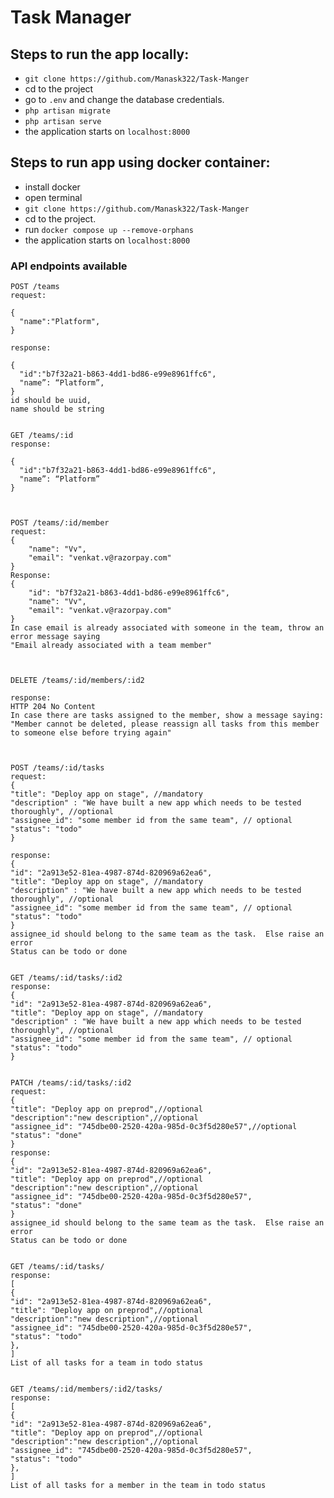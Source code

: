 # Task Manager


## Steps to run the app locally:
* `git clone https://github.com/Manask322/Task-Manger`
* cd to the project
* go to `.env` and change the database credentials.
* `php artisan migrate`
* `php artisan serve`
* the application starts on `localhost:8000`

## Steps to run app using docker container:
* install docker 
* open terminal
* `git clone https://github.com/Manask322/Task-Manger`
* cd to the project.
* run `docker compose up --remove-orphans`
* the application starts on `localhost:8000`

### API endpoints available

```json5
POST /teams
request:

{
  "name":"Platform",
}

response:

{
  "id":"b7f32a21-b863-4dd1-bd86-e99e8961ffc6",
  "name”: “Platform”,
}
id should be uuid,
name should be string
```
```json5

GET /teams/:id
response:

{
  "id":"b7f32a21-b863-4dd1-bd86-e99e8961ffc6",
  "name”: “Platform”
}
```
```json5


POST /teams/:id/member
request:
{
	"name": "Vv",
	"email": "venkat.v@razorpay.com"
}
Response:
{
	"id": "b7f32a21-b863-4dd1-bd86-e99e8961ffc6",
	"name": "Vv",
	"email": "venkat.v@razorpay.com"
}
In case email is already associated with someone in the team, throw an error message saying
"Email already associated with a team member"
```
```json5


DELETE /teams/:id/members/:id2

response:
HTTP 204 No Content
In case there are tasks assigned to the member, show a message saying:
"Member cannot be deleted, please reassign all tasks from this member to someone else before trying again"
```
```json5


POST /teams/:id/tasks
request:
{
"title": "Deploy app on stage", //mandatory
"description" : "We have built a new app which needs to be tested thoroughly", //optional
"assignee_id": "some member id from the same team", // optional 
"status": "todo"
}

response:
{
"id": "2a913e52-81ea-4987-874d-820969a62ea6",
"title": "Deploy app on stage", //mandatory
"description" : "We have built a new app which needs to be tested thoroughly", //optional
"assignee_id": "some member id from the same team", // optional
"status": "todo" 
}
assignee_id should belong to the same team as the task.  Else raise an error
Status can be todo or done
```
```json5

GET /teams/:id/tasks/:id2
response:
{
"id": "2a913e52-81ea-4987-874d-820969a62ea6",
"title": "Deploy app on stage", //mandatory
"description" : "We have built a new app which needs to be tested thoroughly", //optional
"assignee_id": "some member id from the same team", // optional
"status": "todo" 
}
```
```json5

PATCH /teams/:id/tasks/:id2
request:
{
"title": "Deploy app on preprod",//optional
"description":"new description",//optional
"assignee_id": "745dbe00-2520-420a-985d-0c3f5d280e57",//optional
"status": "done"
}
response:
{
"id": "2a913e52-81ea-4987-874d-820969a62ea6",
"title": "Deploy app on preprod",//optional
"description":"new description",//optional
"assignee_id": "745dbe00-2520-420a-985d-0c3f5d280e57",
"status": "done"
}
assignee_id should belong to the same team as the task.  Else raise an error
Status can be todo or done
```
```json5

GET /teams/:id/tasks/
response:
[
{
"id": "2a913e52-81ea-4987-874d-820969a62ea6",
"title": "Deploy app on preprod",//optional
"description":"new description",//optional
"assignee_id": "745dbe00-2520-420a-985d-0c3f5d280e57",
"status": "todo"
},
]
List of all tasks for a team in todo status
```
```json5

GET /teams/:id/members/:id2/tasks/
response:
[
{
"id": "2a913e52-81ea-4987-874d-820969a62ea6",
"title": "Deploy app on preprod",//optional
"description":"new description",//optional
"assignee_id": "745dbe00-2520-420a-985d-0c3f5d280e57",
"status": "todo"
},
]
List of all tasks for a member in the team in todo status



```
